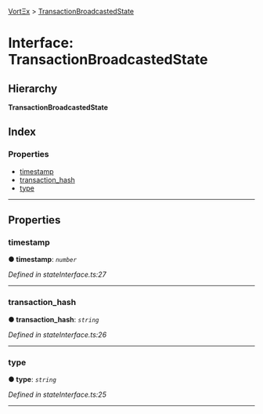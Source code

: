 [VortΞx](../README.md) > [TransactionBroadcastedState](../interfaces/transactionbroadcastedstate.md)

# Interface: TransactionBroadcastedState

## Hierarchy

**TransactionBroadcastedState**

## Index

### Properties

* [timestamp](transactionbroadcastedstate.md#timestamp)
* [transaction_hash](transactionbroadcastedstate.md#transaction_hash)
* [type](transactionbroadcastedstate.md#type)

---

## Properties

<a id="timestamp"></a>

###  timestamp

**● timestamp**: *`number`*

*Defined in stateInterface.ts:27*

___
<a id="transaction_hash"></a>

###  transaction_hash

**● transaction_hash**: *`string`*

*Defined in stateInterface.ts:26*

___
<a id="type"></a>

###  type

**● type**: *`string`*

*Defined in stateInterface.ts:25*

___


